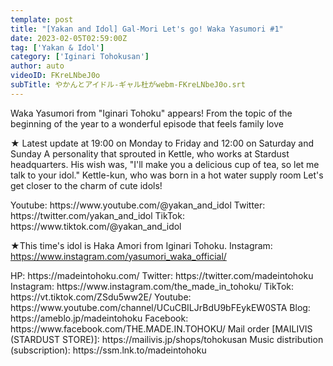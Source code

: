 ```yaml
---
template: post
title: "[Yakan and Idol] Gal-Mori Let's go! Waka Yasumori #1"
date: 2023-02-05T02:59:00Z
tag: ['Yakan & Idol']
category: ['Iginari Tohokusan']
author: auto 
videoID: FKreLNbeJ0o
subTitle: やかんとアイドル-ギャル杜がwebm-FKreLNbeJ0o.srt
---
```

Waka Yasumori from "Iginari Tohoku" appears!
From the topic of the beginning of the year to a wonderful episode that feels family love

★ Latest update at 19:00 on Monday to Friday and 12:00 on Saturday and Sunday
A personality that sprouted in Kettle, who works at Stardust headquarters.
His wish was, "I'll make you a delicious cup of tea, so let me talk to your idol."
Kettle-kun, who was born in a hot water supply room
Let's get closer to the charm of cute idols!

<Kettle and Idol>
Youtube: https://www.youtube.com/@yakan_and_idol
Twitter: https://twitter.com/yakan_and_idol
TikTok: https://www.tiktok.com/@yakan_and_idol

★This time's idol is Haka Amori from Iginari Tohoku.
<Haka Ando>
Instagram: https://www.instagram.com/yasumori_waka_official/

<Iginari Tohoku product>
HP: https://madeintohoku.com/
Twitter: https://twitter.com/madeintohoku
Instagram: https://www.instagram.com/the_made_in_tohoku/
TikTok: https://vt.tiktok.com/ZSdu5ww2E/
Youtube: https://www.youtube.com/channel/UCuCBILJrBdU9bFEykEW0STA
Blog: https://ameblo.jp/madeintohoku
Facebook: https://www.facebook.com/THE.MADE.IN.TOHOKU/
Mail order [MAILIVIS (STARDUST STORE)]: https://mailivis.jp/shops/tohokusan
Music distribution (subscription): https://ssm.lnk.to/madeintohoku
